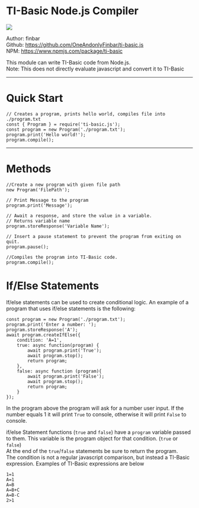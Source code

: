 # TI-Basic Node.js Compiler
<img src="https://img.shields.io/npm/v/ti-basic?style=for-the-badge"></img>

Author: finbar <br>
Github: https://github.com/OneAndonlyFinbar/ti-basic.js <br>
NPM: https://www.npmjs.com/package/ti-basic <br>

This module can write TI-Basic code from Node.js. <br>
Note: This does not directly evaluate javascript and convert it to TI-Basic

<hr>

# Quick Start

```
// Creates a program, prints hello world, compiles file into ./program.txt
const { Program } = require('ti-basic.js');
const program = new Program('./program.txt');
program.print('Hello world!');
program.compile();
```

<hr>

# Methods

```
//Create a new program with given file path
new Program('FilePath');

// Print Message to the program
program.print('Message');

// Await a response, and store the value in a variable.
// Returns variable name
program.storeResponse('Variable Name');

// Insert a pause statement to prevent the program from exiting on quit.
program.pause();

//Compiles the program into TI-Basic code.
program.compile();
```

# If/Else Statements
If/else statements can be used to create conditional logic. An example of a program that uses if/else statements is the following:
```
const program = new Program('./program.txt');
program.print('Enter a number: ');
program.storeResponse('A');
await program.createIfElse({
    condition: 'A=1',
    true: async function(program) {
        await program.print('True');
        await program.stop();
        return program;
    },
    false: async function (program){
        await program.print('False');
        await program.stop();
        return program;
    }
});
```
In the program above the program will ask for a number user input. If the number equals 1 it will print `True` to console, otherwise it will print `False` to console.

if/else Statement functions (`true` and `false`) have a `program` variable passed to them. This variable is the program object for that condition. (`true` or `false`)<br>
At the end of the `true`/`false` statements be sure to return the program.<br>
The condition is not a regular javascript comparison, but instead a TI-Basic expression. Examples of TI-Basic expressions are below<br>
```
1=1
A=1
A=B
A=B+C
A=B-C
2>1
```
